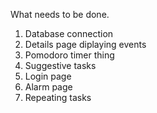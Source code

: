 ﻿What needs to be done.
1. Database connection
2. Details page diplaying events
3. Pomodoro timer thing
4. Suggestive tasks
5. Login page
6. Alarm page
7. Repeating tasks
